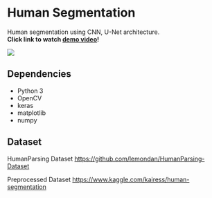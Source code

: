# Human Segmentation

Human segmentation using CNN, U-Net architecture.  
**Click link to watch [demo video]()!**  

![](https://github.com/kairess/human_segmentation/raw/master/result/result.jpg)  

## Dependencies
- Python 3
- OpenCV
- keras
- matplotlib
- numpy

## Dataset
HumanParsing Dataset https://github.com/lemondan/HumanParsing-Dataset  

Preprocessed Dataset https://www.kaggle.com/kairess/human-segmentation  
